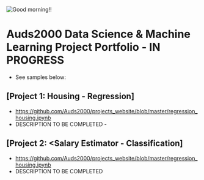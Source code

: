 ![Good morning!!](/projects_website/github_site_gm1.png)
# Auds2000 Data Science & Machine Learning Project Portfolio - IN PROGRESS
* See samples below:

## [Project 1: Housing - Regression] 
* https://github.com/Auds2000/projects_website/blob/master/regression_housing.ipynb
* DESCRIPTION TO BE COMPLETED - 
    
## [Project 2: <Salary Estimator - Classification] 
* https://github.com/Auds2000/projects_website/blob/master/regression_housing.ipynb
* DESCRIPTION TO BE COMPLETED
